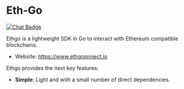 
# Eth-Go

[![Chat Badge]][chat link]

[chat badge]: https://img.shields.io/badge/chat-discord-%237289da
[chat link]: https://discord.gg/5A6Qm2u4yK

Ethgo is a lightweight SDK in Go to interact with Ethereum compatible blockchains.

- Website: https://www.ethgoproject.io

Ethgo provides the next key features:

- **Simple**: Light and with a small number of direct dependencies.
